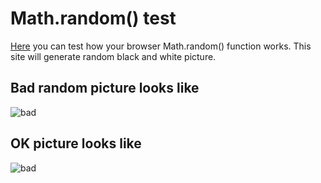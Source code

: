# Math.random() test
[Here](https://myalkleon.github.io/math-random-test/) you can test how your browser Math.random() function works. This site will generate random black and white picture.
## Bad random picture looks like
![bad](http://boallen.com/assets/images/randbitmap_computer.png)
## OK picture looks like
![bad](http://boallen.com/assets/images/randbitmap_true.png)
